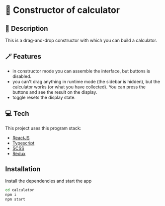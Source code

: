# 🧮 Constructor of calculator 

## 📄 Description

This is a drag-and-drop constructor with which you can build a calculator.

## 🪄 Features

- in constructor mode you can assemble the interface, but buttons is disabled.
- you can't drag anything in runtime mode (the sidebar is hidden), but the calculator works (or what you have collected). You can press the buttons and see the result on the display.
- toggle resets the display state.

## 💻 Tech 

This project uses this program stack:
- [ReactJS](https://react.dev/)
- [Typescript](https://www.typescriptlang.org/)
- [SCSS](https://sass-lang.com/)
- [Redux](https://redux.js.org/)

## Installation

Install the dependencies and start the app

```sh
cd calculator
npm i
npm start
```